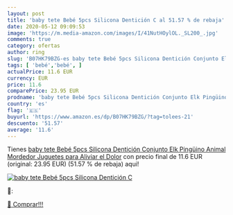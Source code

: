 ```yaml
---
layout: post
title: 'baby tete Bebé 5pcs Silicona Dentición C al 51.57 % de rebaja'
date: 2020-05-12 09:09:53
image: 'https://m.media-amazon.com/images/I/41NutHOylOL._SL200_.jpg'
comments: true
category: ofertas
author: ring
slug: 'B07HK79BZG-es baby tete Bebé 5pcs Silicona Dentición Conjunto Elk...'
tags: [ 'bebé','bebé', ]
actualPrice: 11.6 EUR
currency: EUR
price: 11.6
comparePrice: 23.95 EUR
prodname: 'baby tete Bebé 5pcs Silicona Dentición Conjunto Elk Pingüino Animal Mordedor Juguetes para Aliviar el Dolor'
country: 'es'
flag: '🇪🇸'
buyurl: 'https://www.amazon.es/dp/B07HK79BZG/?tag=tolees-21'
descuento: '51.57'
average: '11.6'
---
```


Tienes [baby tete Bebé 5pcs Silicona Dentición Conjunto Elk Pingüino Animal Mordedor Juguetes para Aliviar el Dolor](https://www.amazon.es/dp/B07HK79BZG/?tag=tolees-21) con precio final de  11.6 EUR (original: 23.95 EUR) (51.57 %  de rebaja) aqui!

[![baby tete Bebé 5pcs Silicona Dentición C](https://m.media-amazon.com/images/I/41NutHOylOL._SL200_.jpg)](https://www.amazon.es/dp/B07HK79BZG/?tag=tolees-21)

🔎:


[🛒 Comprar!!!](https://www.amazon.es/dp/B07HK79BZG/?tag=tolees-21)
